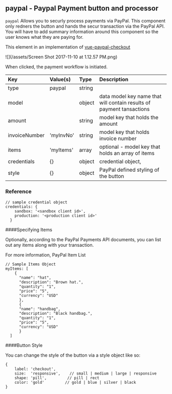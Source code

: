 ## paypal - Paypal Payment button and processor

`paypal` Allows you to securly process payments via PayPal. This component only redners the button and hands the secur transaction via the PayPal API.
You will have to add summary information around this component so the user knows what they are paying for.

This element in an implementation of [vue-paypal-checkout](https://github.com/khoanguyen96/vue-paypal-checkout)

![](/assets/Screen Shot 2017-11-10 at 1.12.57 PM.png)

When clicked, the payment workflow is initiated.

| Key | Value\(s\) | Type | Description |
| :--- | :--- | :--- | :--- |
| type | paypal | string |  |
| model |  | object | data model key name that will contain results of payment tansactions |
| amount |  |string|model key that holds the amount|
| invoiceNumber | 'myInvNo' |string|model key that holds invoice number|
| items | 'myItems' |array|optional - model key that holds an array of items|
| credentials |{}|object |credential object, |
| style |{}|object |PayPal defined styling of the button|

##### 


### Reference

```
// sample credential object
credentials: {
    sandbox: '<sandbox client id>',
    production: '<production client id>'
  }
```
####Specifying Items

Optionally, according to the PayPal Payments API documents, you can list out any items along with your transaction.

For more information, PayPal Item List

```
// Sample Items Object
myItems: [
    {
      "name": "hat",
      "description": "Brown hat.",
      "quantity": "1",
      "price": "5",
      "currency": "USD"
      },
      {
      "name": "handbag",
      "description": "Black handbag.",
      "quantity": "1",
      "price": "5",
      "currency": "USD"
      }
  ]
```

####Button Style

You can change the style of the button via a style object like so:
```
{
    label: 'checkout',
    size:  'responsive',    // small | medium | large | responsive
    shape: 'pill',         // pill | rect
    color: 'gold'         // gold | blue | silver | black
}
```


